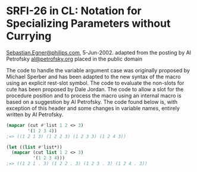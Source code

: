 # SRFI-26 in CL: Notation for Specializing Parameters without Currying

Sebastian.Egner@philips.com, 5-Jun-2002.
adapted from the posting by Al Petrofsky <al@petrofsky.org>
placed in the public domain

The code to handle the variable argument case was originally
proposed by Michael Sperber and has been adapted to the new
syntax of the macro using an explicit rest-slot symbol. The
code to evaluate the non-slots for cute has been proposed by
Dale Jordan. The code to allow a slot for the procedure position
and to process the macro using an internal macro is based on
a suggestion by Al Petrofsky. The code found below is, with
exception of this header and some changes in variable names,
entirely written by Al Petrofsky.

```cl
(mapcar (cut #'list 1 2 <> 3)
        '(1 2 3 4))
;=> ((1 2 1 3) (1 2 2 3) (1 2 3 3) (1 2 4 3))

(let ((list #'list*))
  (mapcar (cut list 1 2 <> 3)
          '(1 2 3 4)))
;=> ((1 2 1 . 3) (1 2 2 . 3) (1 2 3 . 3) (1 2 4 . 3))
```
